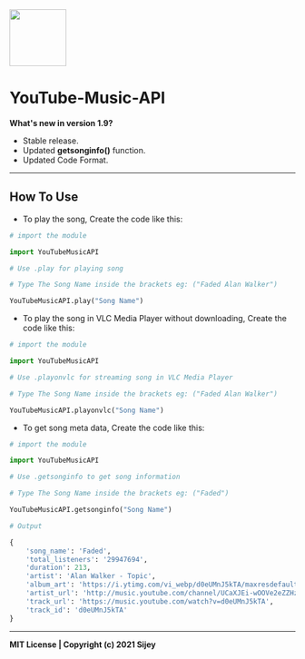 <img src="https://is3-ssl.mzstatic.com/image/thumb/Purple115/v4/f6/ec/80/f6ec8014-2dcc-abd1-f3ac-d6fbebd2326c/AppIcon-0-0-1x_U007emarketing-0-0-0-7-0-0-sRGB-0-0-0-GLES2_U002c0-512MB-85-220-0-0.png/230x0w.webp" width="100px">

# YouTube-Music-API

**What's new  in version 1.9?**

- Stable release.
- Updated **getsonginfo()** function.
- Updated Code Format.

<hr>

## How To Use

- To play the song, Create the code like this:

```python
# import the module

import YouTubeMusicAPI

# Use .play for playing song

# Type The Song Name inside the brackets eg: ("Faded Alan Walker")

YouTubeMusicAPI.play("Song Name")
```
- To play the song in VLC Media Player without downloading, Create the code like this:
```python
# import the module

import YouTubeMusicAPI

# Use .playonvlc for streaming song in VLC Media Player

# Type The Song Name inside the brackets eg: ("Faded Alan Walker")

YouTubeMusicAPI.playonvlc("Song Name")
```
- To get song meta data, Create the code like this:
```python
# import the module

import YouTubeMusicAPI

# Use .getsonginfo to get song information

# Type The Song Name inside the brackets eg: ("Faded")

YouTubeMusicAPI.getsonginfo("Song Name")

# Output

{
    'song_name': 'Faded', 
    'total_listeners': '29947694', 
    'duration': 213, 
    'artist': 'Alan Walker - Topic', 
    'album_art': 'https://i.ytimg.com/vi_webp/d0eUMnJ5kTA/maxresdefault.webp', 
    'artist_url': 'http://music.youtube.com/channel/UCaXJEi-wOOVe2eZZHzyz4mQ', 
    'track_url': 'https://music.youtube.com/watch?v=d0eUMnJ5kTA', 
    'track_id': 'd0eUMnJ5kTA'
}
```

<hr>

**MIT License | Copyright (c) 2021 Sijey**
